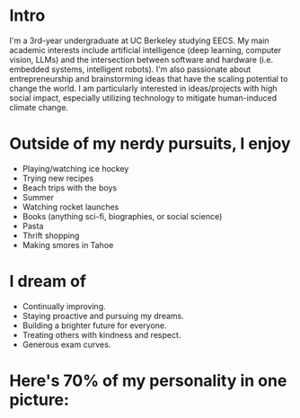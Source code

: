 # Intro

I'm a 3rd-year undergraduate at UC Berkeley studying EECS. My main academic interests include artificial intelligence (deep learning, computer vision, LLMs) and the intersection between software and hardware (i.e. embedded systems, intelligent robots). I'm also passionate about entrepreneurship and brainstorming ideas that have the scaling potential to change the world. I am particularly interested in ideas/projects with high social impact, especially utilizing technology to mitigate human-induced climate change.

# Outside of my nerdy pursuits, I enjoy

- Playing/watching ice hockey
- Trying new recipes
- Beach trips with the boys
- Summer
- Watching rocket launches
- Books (anything sci-fi, biographies, or social science)
- Pasta
- Thrift shopping
- Making smores in Tahoe

<!---Fun facts)
- I ride my bike dangerously fast through campus in order to minimize my commute.)
- I listen to the same exact playlist before every hockey game 
This is a work in progress. I think I should be more fun. ---->

# I dream of
- Continually improving.
- Staying proactive and pursuing my dreams.
- Building a brighter future for everyone.
- Treating others with kindness and respect.
- Generous exam curves.

# Here's 70% of my personality in one picture: